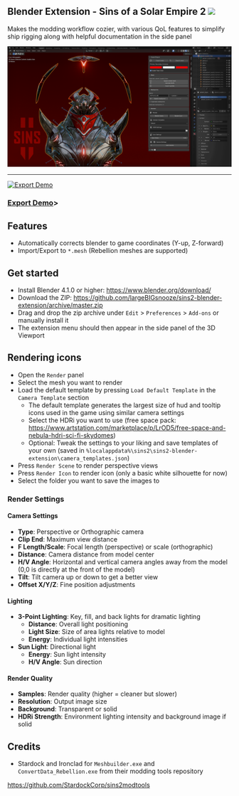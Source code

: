 <h2>Blender Extension - Sins of a Solar Empire 2

<img src="https://img.shields.io/github/downloads/largeBIGsnooze/sins2-blender-extension/total?labelColor=blue&color=green">
</h2>


Makes the modding workflow cozier, with various QoL features to simplify ship rigging along with helpful documentation in the side panel


<img src="./blender_splash.png"></img>

<hr>

[![Export Demo](https://img.youtube.com/vi/kQg3tkNn-eI/sddefault.jpg)](https://www.youtube.com/watch?v=kQg3tkNn-eI)

### [Export Demo](https://www.youtube.com/watch?v=kQg3tkNn-eI)>

## Features
- Automatically corrects blender to game coordinates (Y-up, Z-forward)
- Import/Export to `*.mesh` (Rebellion meshes are supported)

## Get started

- Install Blender 4.1.0 or higher: https://www.blender.org/download/
- Download the ZIP: https://github.com/largeBIGsnooze/sins2-blender-extension/archive/master.zip
- Drag and drop the zip archive under `Edit` > `Preferences` > `Add-ons` or manually install it
- The extension menu should then appear in the side panel of the 3D Viewport

## Rendering icons

- Open the `Render` panel
- Select the mesh you want to render
- Load the default template by pressing `Load Default Template` in the `Camera Template` section
    - The default template generates the largest size of hud and tooltip icons used in the game using similar camera settings
    - Select the HDRi you want to use
        (free space pack: https://www.artstation.com/marketplace/p/LrOD5/free-space-and-nebula-hdri-sci-fi-skydomes)
    - Optional: Tweak the settings to your liking and save templates of your own (saved in `%localappdata%\sins2\sins2-blender-extension\camera_templates.json`)
- Press `Render Scene` to render perspective views
- Press `Render Icon` to render icon (only a basic white silhouette for now)
- Select the folder you want to save the images to

### Render Settings

#### Camera Settings
- **Type**: Perspective or Orthographic camera
- **Clip End**: Maximum view distance
- **F Length/Scale**: Focal length (perspective) or scale (orthographic)
- **Distance**: Camera distance from model center
- **H/V Angle**: Horizontal and vertical camera angles away from the model (0,0 is directly at the front of the model)
- **Tilt**: Tilt camera up or down to get a better view
- **Offset X/Y/Z**: Fine position adjustments

#### Lighting
- **3-Point Lighting**: Key, fill, and back lights for dramatic lighting
  - **Distance**: Overall light positioning
  - **Light Size**: Size of area lights relative to model
  - **Energy**: Individual light intensities
- **Sun Light**: Directional light
  - **Energy**: Sun light intensity
  - **H/V Angle**: Sun direction

#### Render Quality
- **Samples**: Render quality (higher = cleaner but slower)
- **Resolution**: Output image size
- **Background**: Transparent or solid
- **HDRi Strength**: Environment lighting intensity and background image if solid

## Credits
- Stardock and Ironclad for `Meshbuilder.exe` and `ConvertData_Rebellion.exe` from their modding tools repository

https://github.com/StardockCorp/sins2modtools
